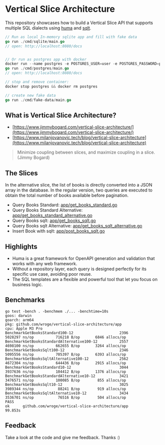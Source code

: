 # Vertical Slice Architecture

This repository showcases how to build a Vertical Slice API that supports multiple SQL dialects using [huma](https://github.com/danielgtaylor/huma) and [sqlt](https://github.com/wroge/sqlt).

```go
// Run as local In-memory sqlite app and fill with fake data
go run ./cmd/sqlite/main.go
// open: http://localhost:8080/docs


// Or run as postgres app with docker
docker run --name postgres -e POSTGRES_USER=user -e POSTGRES_PASSWORD=password -e POSTGRES_DB=db -p 5432:5432 -d postgres:16
go run ./cmd/postgres/main.go
// open: http://localhost:8080/docs

// stop and remove container:
docker stop postgres && docker rm postgres

// create new fake data
go run ./cmd/fake-data/main.go
```

## What is Vertical Slice Architecture?

- [https://www.jimmybogard.com/vertical-slice-architecture/](https://www.jimmybogard.com/vertical-slice-architecture/)
- [https://www.milanjovanovic.tech/blog/vertical-slice-architecture](https://www.milanjovanovic.tech/blog/vertical-slice-architecture)

> Minimize coupling between slices, and maximize coupling in a slice. (Jimmy Bogard)

## The Slices

In the alternative slice, the list of books is directly converted into a JSON array in the database. In the regular version, two queries are executed to obtain the total number of books available before pagination.

- Query Books Standard: [app/get_books_standard.go](https://github.com/wroge/vertical-slice-architecture/blob/main/app/get_books_standard.go)
- Query Books Standard Alternative: [app/get_books_standard_alternative.go](https://github.com/wroge/vertical-slice-architecture/blob/main/app/get_books_standard_alternative.go)
- Query Books sqlt: [app/get_books_sqlt.go](https://github.com/wroge/vertical-slice-architecture/blob/main/app/get_books_sqlt.go)
- Query Books sqlt Alternative: [app/get_books_sqlt_alternative.go](https://github.com/wroge/vertical-slice-architecture/blob/main/app/get_books_sqlt_alternative.go)
- Insert Book with sqlt: [app/post_books_sqlt.go](https://github.com/wroge/vertical-slice-architecture/blob/main/app/post_books_sqlt.go)

## Highlights

- Huma is a great framework for OpenAPI generation and validation that works with any web framework.
- Without a repository layer, each query is designed perfectly for its specific use case, avoiding poor reuse.
- The SQL templates are a flexible and powerful tool that let you focus on business logic.

## Benchmarks

```
go test -bench . -benchmem ./... -benchtime=10s
goos: darwin
goarch: arm64
pkg: github.com/wroge/vertical-slice-architecture/app
cpu: Apple M3 Pro
BenchmarkGetBooksStandard100-12                     2396           5028297 ns/op          716218 B/op       6846 allocs/op
BenchmarkGetBooksStandardAlternative100-12          2557           4698100 ns/op          662655 B/op       3264 allocs/op
BenchmarkGetBooksSqlt100-12                         2346           5095556 ns/op          705397 B/op       6393 allocs/op
BenchmarkGetBooksSqltAlternative100-12              2562           4672304 ns/op          644436 B/op       2915 allocs/op
BenchmarkGetBooksStandard10-12                      3044           3937636 ns/op          104412 B/op       1376 allocs/op
BenchmarkGetBooksStandardAlternative10-12           3421           3476571 ns/op          100085 B/op        855 allocs/op
BenchmarkGetBooksSqlt10-12                          3025           3989344 ns/op           88241 B/op        919 allocs/op
BenchmarkGetBooksSqltAlternative10-12               3434           3536701 ns/op           76516 B/op        504 allocs/op
PASS
ok      github.com/wroge/vertical-slice-architecture/app        99.853s
```

## Feedback

Take a look at the code and give me feedback. Thanks :)
